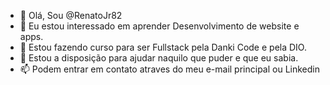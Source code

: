 - 👋 Olá, Sou @RenatoJr82
- 👀 Eu estou interessado em aprender  Desenvolvimento de website e apps.
- 🌱 Estou fazendo curso para ser Fullstack pela Danki Code e pela DIO.
- 💞️ Estou a disposição para ajudar naquilo que puder e que eu sabia.
- 📫 Podem entrar em contato atraves do meu e-mail principal ou Linkedin

<!---
RenatoJr82/RenatoJr82 is a ✨ special ✨ repository because its `README.md` (this file) appears on your GitHub profile.
You can click the Preview link to take a look at your changes.
--->
